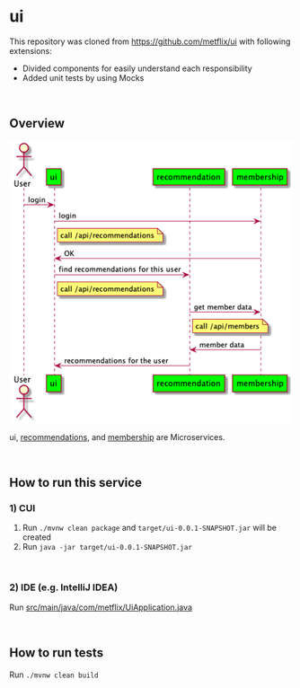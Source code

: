 # ui
This repository was cloned from https://github.com/metflix/ui with following extensions:
- Divided components for easily understand each responsibility
- Added unit tests by using Mocks

<br>


## Overview
![Overview image](./uml/overview.png)

ui, [recommendations](https://github.com/hageyahhoo/recommendations), and [membership](https://github.com/hageyahhoo/membership) are Microservices.

<br>


## How to run this service

### 1) CUI
1. Run `./mvnw clean package` and `target/ui-0.0.1-SNAPSHOT.jar` will be created
2. Run `java -jar target/ui-0.0.1-SNAPSHOT.jar`

<br>

### 2) IDE (e.g. IntelliJ IDEA)
Run [src/main/java/com/metflix/UiApplication.java](https://github.com/hageyahhoo/ui/blob/master/src/main/java/com/metflix/UiApplication.java)

<br>


## How to run tests
Run `./mvnw clean build`
